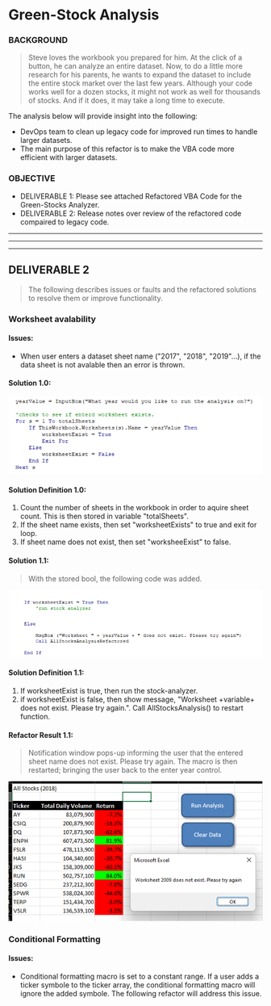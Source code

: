 # Green-Stock Analysis

### BACKGROUND

> Steve loves the workbook you prepared for him. At the click of a button, he can analyze an entire dataset. Now, to do a little more research for his parents, he wants to expand the dataset to include the entire stock market over the last few years. Although your code works well for a dozen stocks, it might not work as well for thousands of stocks. And if it does, it may take a long time to execute.

The analysis below will provide insight into the following:
- DevOps team to clean up legacy code for improved run times to handle larger datasets.
- The main purpose of this refactor is to make the VBA code more efficient with larger datasets.

### OBJECTIVE

- DELIVERABLE 1: Please see attached Refactored VBA Code for the Green-Stocks Analyzer.
- DELIVERABLE 2: Release notes over review of the refactored code compaired to legacy code.

---
---
---

## DELIVERABLE 2

> The following describes issues or faults and the refactored solutions to resolve them or improve functionality.

### Worksheet avalability

#### Issues:
- When user enters a dataset sheet name ("2017", "2018", "2019"...), if the data sheet is not avalable then an error is thrown.

#### Solution 1.0:
![This is an image](https://github.com/jcaraway-na/stock-analysis/blob/main/resources/refactor_res/datasheet_name_avalability.png)

#### Solution Definition 1.0:

1. Count the number of sheets in the workbook in order to aquire sheet count. This is then stored in variable "totalSheets". 
2. If the sheet name exists, then set "worksheetExists" to true and exit for loop. 
3. If sheet name does not exist, then set "worksheeExist" to false.

#### Solution 1.1:

> With the stored bool, the following code was added.

![This is an image](https://github.com/jcaraway-na/stock-analysis/blob/main/resources/refactor_res/datasheet_name_avalability_catch.png)

#### Solution Definition 1.1:

1. If worksheetExist is true, then run the stock-analyzer.
2. if worksheetExist is false, then show message, "Worksheet +variable+ does not exist. Please try again.". Call AllStocksAnalysis() to restart function.

#### Refactor Result 1.1:
> Notification window pops-up informing the user that the entered sheet name does not exist. Please try again. The macro is then restarted; bringing the user back
> to the enter year control.

![This is an image](https://github.com/jcaraway-na/stock-analysis/blob/main/resources/refactor_res/worksheet_notexist.png)

### Conditional Formatting

#### Issues:
- Conditional formatting macro is set to a constant range. If a user adds a ticker symbole to the ticker array, the conditional formatting macro will ignore the added symbole. The following refactor will address this issue.
